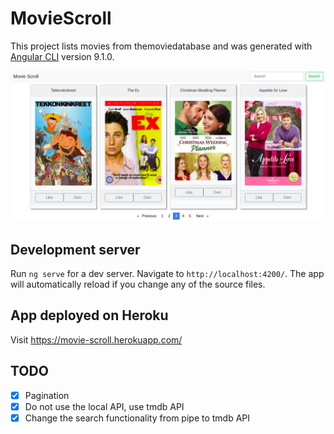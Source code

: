# MovieScroll

This project lists movies from themoviedatabase and was generated with [Angular CLI](https://github.com/angular/angular-cli) version 9.1.0.

![App Screenshot](/src/assets/screenshot.png?raw=true "Movie Scroll")

## Development server

Run `ng serve` for a dev server. Navigate to `http://localhost:4200/`. The app will automatically reload if you change any of the source files.

## App deployed on Heroku

Visit https://movie-scroll.herokuapp.com/

## TODO
- [x] Pagination
- [x] Do not use the local API, use tmdb API
- [x] Change the search functionality from pipe to tmdb API
